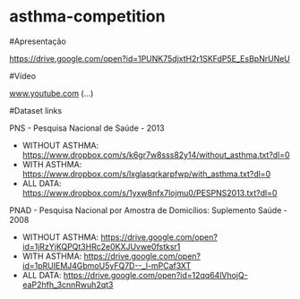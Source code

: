 # asthma-competition

#Apresentação

https://drive.google.com/open?id=1PUNK75djxtH2r1SKFdP5E_EsBpNrUNeU

#Vídeo

www.youtube.com (...)

#Dataset links 

PNS - Pesquisa Nacional de Saúde - 2013
 - WITHOUT ASTHMA: https://www.dropbox.com/s/k6gr7w8sss82y14/without_asthma.txt?dl=0
 - WITH ASTHMA: https://www.dropbox.com/s/lxglasqrkarpfwp/with_asthma.txt?dl=0
 - ALL DATA: https://www.dropbox.com/s/1yxw8nfx7lojmu0/PESPNS2013.txt?dl=0

PNAD - Pesquisa Nacional por Amostra de Domicílios: Suplemento Saúde - 2008
 - WITHOUT ASTHMA: https://drive.google.com/open?id=1jRzYjKQPQt3HRc2e0KXJUvwe0fstksr1
 - WITH ASTHMA: https://drive.google.com/open?id=1pRUIEMJ4GbmoU5yFQ7D--_l-mPCaf3XT
 - ALL DATA: https://drive.google.com/open?id=12qq64lVhojQ-eaP2hfh_3cnnRwuh2qt3
